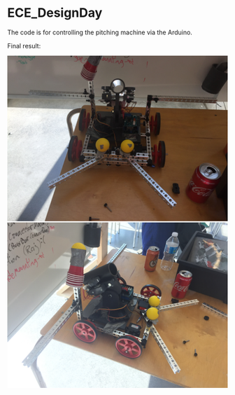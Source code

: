 # ECE_DesignDay

The code is for controlling the pitching machine via the Arduino.

Final result:

![Robot1](https://raw.githubusercontent.com/vatsal22/ECE_DesignDay/master/Robot1.jpg)
![Robot2](https://raw.githubusercontent.com/vatsal22/ECE_DesignDay/master/Robot2.jpg)
